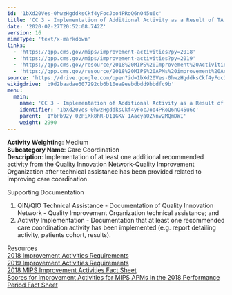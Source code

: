 ```yaml
---
id: '1bXd20Ves-0hwzHgddksCkf4yFocJoo4PRoQ6nO45u6c'
title: 'CC 3 - Implementation of Additional Activity as a Result of TA for Improving Care Coordination'
date: '2020-02-27T20:52:08.742Z'
version: 16
mimeType: 'text/x-markdown'
links:
  - 'https://qpp.cms.gov/mips/improvement-activities?py=2018'
  - 'https://qpp.cms.gov/mips/improvement-activities?py=2019'
  - 'https://qpp.cms.gov/resource/2018%20MIPS%20Improvement%20Activities%20Fact%20Sheet'
  - 'https://qpp.cms.gov/resource/2018%20MIPS%20APMs%20improvement%20Activities%20scores%20fact%20sheet'
source: 'https://drive.google.com/open?id=1bXd20Ves-0hwzHgddksCkf4yFocJoo4PRoQ6nO45u6c'
wikigdrive: 'b9d2baadae607292cb6b10ea9eebdbdd9bbdfc9b'
menu:
  main:
    name: 'CC 3 - Implementation of Additional Activity as a Result of TA for Improving Care Coordination'
    identifier: '1bXd20Ves-0hwzHgddksCkf4yFocJoo4PRoQ6nO45u6c'
    parent: '1YbPb92y_0ZPiXk8hR-D11GKV_1AacyaOZNnv2MQmDWI'
    weight: 2990
---
```





**Activity Weighting**: Medium  
**Subcategory Name**: Care Coordination  
**Description**: Implementation of at least one additional recommended activity from the Quality Innovation Network-Quality Improvement Organization after technical assistance has been provided related to improving care coordination.




Supporting Documentation
1. QIN/QIO Technical Assistance - Documentation of Quality Innovation Network - Quality Improvement Organization technical assistance; and 
2. Activity Implementation - Documentation that at least one recommended care coordination activity has been implemented (e.g. report detailing activity, patients cohort, results).




Resources  
[2018 Improvement Activities Requirements](https://qpp.cms.gov/mips/improvement-activities?py=2018)  
[2019 Improvement Activities Requirements](https://qpp.cms.gov/mips/improvement-activities?py=2019)  
[2018 MIPS Improvement Activities Fact Sheet](https://qpp.cms.gov/resource/2018%20MIPS%20Improvement%20Activities%20Fact%20Sheet)  
[Scores for Improvement Activities for MIPS APMs in the 2018 Performance Period Fact Sheet](https://qpp.cms.gov/resource/2018%20MIPS%20APMs%20improvement%20Activities%20scores%20fact%20sheet)
